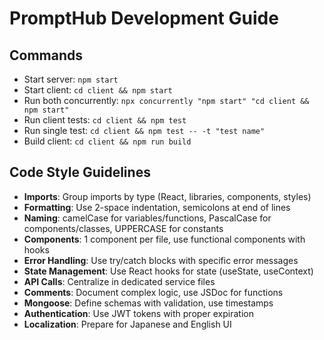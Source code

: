 # PromptHub Development Guide

## Commands
- Start server: `npm start`
- Start client: `cd client && npm start`
- Run both concurrently: `npx concurrently "npm start" "cd client && npm start"`
- Run client tests: `cd client && npm test`
- Run single test: `cd client && npm test -- -t "test name"`
- Build client: `cd client && npm run build`

## Code Style Guidelines
- **Imports**: Group imports by type (React, libraries, components, styles)
- **Formatting**: Use 2-space indentation, semicolons at end of lines
- **Naming**: camelCase for variables/functions, PascalCase for components/classes, UPPERCASE for constants
- **Components**: 1 component per file, use functional components with hooks
- **Error Handling**: Use try/catch blocks with specific error messages
- **State Management**: Use React hooks for state (useState, useContext)
- **API Calls**: Centralize in dedicated service files
- **Comments**: Document complex logic, use JSDoc for functions
- **Mongoose**: Define schemas with validation, use timestamps
- **Authentication**: Use JWT tokens with proper expiration
- **Localization**: Prepare for Japanese and English UI